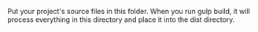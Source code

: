 Put your project's source files in this folder. When you run gulp build, it will process everything in this directory and place it into the dist directory.
